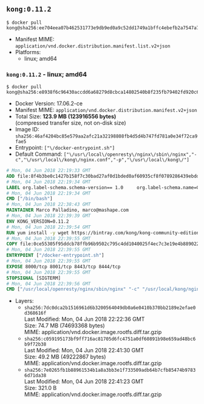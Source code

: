 ## `kong:0.11.2`

```console
$ docker pull kong@sha256:ee704eea07b462531773e9db9ed0a9c52dd1749a1bffc4ebefb2a7547a7ca3c7
```

-	Manifest MIME: `application/vnd.docker.distribution.manifest.list.v2+json`
-	Platforms:
	-	linux; amd64

### `kong:0.11.2` - linux; amd64

```console
$ docker pull kong@sha256:e8938f6c96430accdd6a68279d8cbca14802540b8f235fb79402fd920c65ee15
```

-	Docker Version: 17.06.2-ce
-	Manifest MIME: `application/vnd.docker.distribution.manifest.v2+json`
-	Total Size: **123.9 MB (123916556 bytes)**  
	(compressed transfer size, not on-disk size)
-	Image ID: `sha256:46af4204bc85e579aa2afc21a32198808fb4d5d4b747fd781a0e34f72ca9fae5`
-	Entrypoint: `["\/docker-entrypoint.sh"]`
-	Default Command: `["\/usr\/local\/openresty\/nginx\/sbin\/nginx","-c","\/usr\/local\/kong\/nginx.conf","-p","\/usr\/local\/kong\/"]`

```dockerfile
# Mon, 04 Jun 2018 22:19:33 GMT
ADD file:8f4b3be0c1427b158f7c30bad27af0d1bded0af60935cf8f0789286439ebdde9 in / 
# Mon, 04 Jun 2018 22:19:34 GMT
LABEL org.label-schema.schema-version== 1.0     org.label-schema.name=CentOS Base Image     org.label-schema.vendor=CentOS     org.label-schema.license=GPLv2     org.label-schema.build-date=20180531
# Mon, 04 Jun 2018 22:19:34 GMT
CMD ["/bin/bash"]
# Mon, 04 Jun 2018 22:38:43 GMT
MAINTAINER Marco Palladino, marco@mashape.com
# Mon, 04 Jun 2018 22:39:39 GMT
ENV KONG_VERSION=0.11.2
# Mon, 04 Jun 2018 22:39:54 GMT
RUN yum install -y wget https://bintray.com/kong/kong-community-edition-rpm/download_file?file_path=centos/7/kong-community-edition-$KONG_VERSION.el7.noarch.rpm &&     yum clean all
# Mon, 04 Jun 2018 22:39:55 GMT
COPY file:0ce55305f95ddcb78ffb96b9502c795c4dd1040025f4ec7c3e19e4b889022b90 in /docker-entrypoint.sh 
# Mon, 04 Jun 2018 22:39:55 GMT
ENTRYPOINT ["/docker-entrypoint.sh"]
# Mon, 04 Jun 2018 22:39:55 GMT
EXPOSE 8000/tcp 8001/tcp 8443/tcp 8444/tcp
# Mon, 04 Jun 2018 22:39:55 GMT
STOPSIGNAL [SIGTERM]
# Mon, 04 Jun 2018 22:39:56 GMT
CMD ["/usr/local/openresty/nginx/sbin/nginx" "-c" "/usr/local/kong/nginx.conf" "-p" "/usr/local/kong/"]
```

-	Layers:
	-	`sha256:7dc0dca2b1516961d6b3200564049db0a6e0410b370bb2189e2efae0d368616f`  
		Last Modified: Mon, 04 Jun 2018 22:22:36 GMT  
		Size: 74.7 MB (74693368 bytes)  
		MIME: application/vnd.docker.image.rootfs.diff.tar.gzip
	-	`sha256:c059195173bf9ff716ac81705d6fc4751a0df60891b98e659ad48bc6b9f72b38`  
		Last Modified: Mon, 04 Jun 2018 22:41:30 GMT  
		Size: 49.2 MB (49222867 bytes)  
		MIME: application/vnd.docker.image.rootfs.diff.tar.gzip
	-	`sha256:7e0265fb1b88961534b1a8a3bb3e1f733509adb64b7cfb85474b97836d71da38`  
		Last Modified: Mon, 04 Jun 2018 22:41:23 GMT  
		Size: 321.0 B  
		MIME: application/vnd.docker.image.rootfs.diff.tar.gzip
